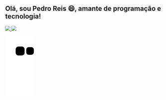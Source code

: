  <h2> Olá, sou Pedro Reis 😄, amante de programação e tecnologia! </h2>


<div>
<a href="https://github.com/pedroreis500">
<img height="180em" src="https://github-readme-stats.vercel.app/api/top-langs/?username=pedroreis500&layout=compact&langs_count=7&theme=dracula"/>
<img height="180em" src="https://github-readme-stats.vercel.app/api?username=pedroreis500&show_icons=true&theme=dracula&include_all_commits=true&count_private=true"/>
</div>

 <link rel="stylesheet" href="https://cdn.jsdelivr.net/gh/devicons/devicon@v2.15.1/devicon.min.css">

 ![Snake animation](https://github.com/pedroreis500/pedroreis500/blob/output/github-contribution-grid-snake.svg)
 



